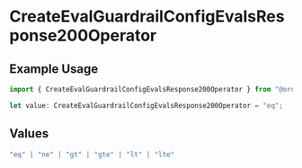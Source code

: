 # CreateEvalGuardrailConfigEvalsResponse200Operator

## Example Usage

```typescript
import { CreateEvalGuardrailConfigEvalsResponse200Operator } from "@orq-ai/node/models/operations";

let value: CreateEvalGuardrailConfigEvalsResponse200Operator = "eq";
```

## Values

```typescript
"eq" | "ne" | "gt" | "gte" | "lt" | "lte"
```